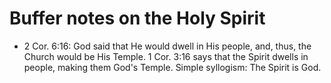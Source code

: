 # Buffer notes on the Holy Spirit

+ 2 Cor. 6:16: God said that He would dwell in His people, and, thus, the Church
    would be His Temple. 1 Cor. 3:16 says that the Spirit dwells in people,
    making them God's Temple. Simple syllogism: The Spirit is God.
